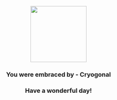 <p align="center">
    <img src="https://raw.githubusercontent.com/PokeAPI/sprites/master/sprites/pokemon/615.png" width="150" height="150">
</p>
<h3 align="center">You were embraced by - <b>Cryogonal</b></h3>
<h3 align="center">Have a wonderful day!</h3>
